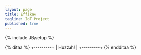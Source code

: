 ```yaml
---
layout: page
title: Effikae
tagline: IoT Project
published: true
---
```


{% include JB/setup %}

{% ditaa %}
  +---------+
  | Huzzah! |
  +---------+
{% endditaa %}
